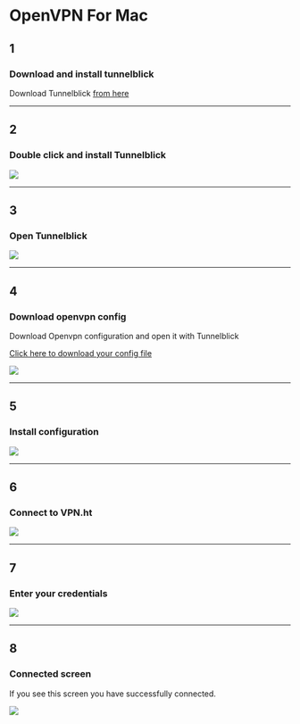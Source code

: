 # OpenVPN For Mac

## 1
### Download and install tunnelblick

Download Tunnelblick [from here](http://code.google.com/p/tunnelblick/wiki/DownloadsEntry?tm=2)

***

## 2
### Double click and install Tunnelblick

![](http://puu.sh/dY2ul/5126b56297.png)

***

## 3
### Open Tunnelblick

![](http://puu.sh/dY2vH/fff42eeb64.png)

***

## 4
### Download openvpn config

Download Openvpn configuration and open it with Tunnelblick

[Click here to download your config file](/openvpn/config)

![](/images/doc/mac_ovpn/3.png)

***

## 5
### Install configuration

![](http://puu.sh/dY2Or/3f51b8ded4.png)

***

## 6
### Connect to VPN.ht

![](http://puu.sh/dY2St/c90a891a9c.png)

***

## 7
### Enter your credentials

![](http://puu.sh/dY3W7/8de9cbd7aa.png)

***

## 8
### Connected screen

If you see this screen you have successfully connected.

![](http://puu.sh/dY303/a75974762c.png)
